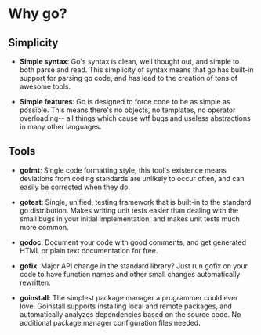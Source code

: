 Why go?
=======

Simplicity
----------

 - **Simple syntax**: Go's syntax is clean, well thought out, and simple to both parse and read. This simplicity of syntax means that go has built-in support for parsing go code, and has lead to the creation of tons of awesome tools.

 - **Simple features**: Go is designed to force code to be as simple as possible. This means there's no objects, no templates, no operator overloading-- all things which cause wtf bugs and useless abstractions in many other languages.

Tools
-----

 - **gofmt**: Single code formatting style, this tool's existence means deviations from coding standards are unlikely to occur often, and can easily be corrected when they do.

 - **gotest**: Single, unified, testing framework that is built-in to the standard go distribution. Makes writing unit tests easier than dealing with the small bugs in your initial implementation, and makes unit tests much more common.

 - **godoc**: Document your code with good comments, and get generated HTML or plain text documentation for free.

 - **gofix**: Major API change in the standard library? Just run gofix on your code to have function names and other small changes automatically rewritten.

 - **goinstall**: The simplest package manager a programmer could ever love. Goinstall supports installing local and remote packages, and automatically analyzes dependencies based on the source code. No additional package manager configuration files needed.